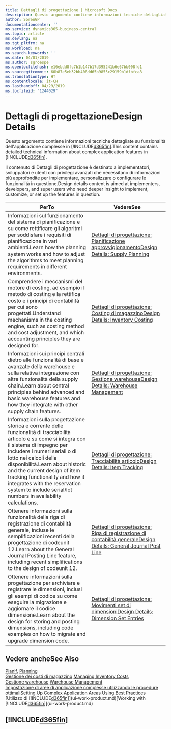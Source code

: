 ```yaml
---
title: Dettagli di progettazione | Microsoft Docs
description: Questo argomento contiene informazioni tecniche dettagliate su funzionalità dell'applicazione complesse in Business Central.
author: SorenGP
documentationcenter: ''
ms.service: dynamics365-business-central
ms.topic: article
ms.devlang: na
ms.tgt_pltfrm: na
ms.workload: na
ms.search.keywords: ''
ms.date: 04/01/2019
ms.author: sgroespe
ms.openlocfilehash: e16ebdd8fc7b1b147b17d395241b6e67bb008fd1
ms.sourcegitcommit: 60b87e5eb32bb408dd65b9855c29159b1dfbfca8
ms.translationtype: HT
ms.contentlocale: it-CH
ms.lasthandoff: 04/29/2019
ms.locfileid: "1244029"
---
```

# <a name="design-details"></a><span data-ttu-id="4f4f9-103">Dettagli di progettazione</span><span class="sxs-lookup"><span data-stu-id="4f4f9-103">Design Details</span></span>
<span data-ttu-id="4f4f9-104">Questo argomento contiene informazioni tecniche dettagliate su funzionalità dell'applicazione complesse in [!INCLUDE[d365fin](includes/d365fin_md.md)].</span><span class="sxs-lookup"><span data-stu-id="4f4f9-104">This content contains detailed technical information about complex application features in [!INCLUDE[d365fin](includes/d365fin_md.md)].</span></span>  

 <span data-ttu-id="4f4f9-105">Il contenuto di Dettagli di progettazione è destinato a implementatori, sviluppatori e utenti con privilegi avanzati che necessitano di informazioni più approfondite per implementare, personalizzare o configurare le funzionalità in questione.</span><span class="sxs-lookup"><span data-stu-id="4f4f9-105">Design details content is aimed at implementers, developers, and super users who need deeper insight to implement, customize, or set up the features in question.</span></span>  

|<span data-ttu-id="4f4f9-106">**Per**</span><span class="sxs-lookup"><span data-stu-id="4f4f9-106">**To**</span></span>|<span data-ttu-id="4f4f9-107">**Vedere**</span><span class="sxs-lookup"><span data-stu-id="4f4f9-107">**See**</span></span>|  
|------------|-------------|  
|<span data-ttu-id="4f4f9-108">Informazioni sul funzionamento del sistema di pianificazione e su come rettificare gli algoritmi per soddisfare i requisiti di pianificazione in vari ambienti.</span><span class="sxs-lookup"><span data-stu-id="4f4f9-108">Learn how the planning system works and how to adjust the algorithms to meet planning requirements in different environments.</span></span>|[<span data-ttu-id="4f4f9-109">Dettagli di progettazione: Pianificazione approvvigionamento</span><span class="sxs-lookup"><span data-stu-id="4f4f9-109">Design Details: Supply Planning</span></span>](design-details-supply-planning.md)|  
|<span data-ttu-id="4f4f9-110">Comprendere i meccanismi del motore di costing, ad esempio il metodo di costing e la rettifica costo e i principi di contabilità per cui sono progettati.</span><span class="sxs-lookup"><span data-stu-id="4f4f9-110">Understand mechanisms in the costing engine, such as costing method and cost adjustment, and which accounting principles they are designed for.</span></span>|[<span data-ttu-id="4f4f9-111">Dettagli di progettazione: Costing di magazzino</span><span class="sxs-lookup"><span data-stu-id="4f4f9-111">Design Details: Inventory Costing</span></span>](design-details-inventory-costing.md)|  
|<span data-ttu-id="4f4f9-112">Informazioni sui principi centrali dietro alle funzionalità di base e avanzate della warehouse e sulla relativa integrazione con altre funzionalità della supply chain.</span><span class="sxs-lookup"><span data-stu-id="4f4f9-112">Learn about central principles behind advanced and basic warehouse features and how they integrate with other supply chain features.</span></span>|[<span data-ttu-id="4f4f9-113">Dettagli di progettazione: Gestione warehouse</span><span class="sxs-lookup"><span data-stu-id="4f4f9-113">Design Details: Warehouse Management</span></span>](design-details-warehouse-management.md)|  
|<span data-ttu-id="4f4f9-114">Informazioni sulla progettazione storica e corrente delle funzionalità di tracciabilità articolo e su come si integra con il sistema di impegno per includere i numeri seriali o di lotto nei calcoli della disponibilità.</span><span class="sxs-lookup"><span data-stu-id="4f4f9-114">Learn about historic and the current design of item tracking functionality and how it integrates with the reservation system to include serial/lot numbers in availability calculations.</span></span>|[<span data-ttu-id="4f4f9-115">Dettagli di progettazione: Tracciabilità articolo</span><span class="sxs-lookup"><span data-stu-id="4f4f9-115">Design Details: Item Tracking</span></span>](design-details-item-tracking.md)|  
|<span data-ttu-id="4f4f9-116">Ottenere informazioni sulla funzionalità della riga di registrazione di contabilità generale, incluse le semplificazioni recenti della progettazione di codeunit 12.</span><span class="sxs-lookup"><span data-stu-id="4f4f9-116">Learn about the General Journal Posting Line feature, including recent simplifications to the design of codeunit 12.</span></span>|[<span data-ttu-id="4f4f9-117">Dettagli di progettazione: Riga di registrazione di contabilità generale</span><span class="sxs-lookup"><span data-stu-id="4f4f9-117">Design Details: General Journal Post Line</span></span>](design-details-general-journal-post-line.md)|
|<span data-ttu-id="4f4f9-118">Ottenere informazioni sulla progettazione per archiviare e registrare le dimensioni, inclusi gli esempi di codice su come eseguire la migrazione e aggiornare il codice dimensione.</span><span class="sxs-lookup"><span data-stu-id="4f4f9-118">Learn about the design for storing and posting dimensions, including code examples on how to migrate and upgrade dimension code.</span></span>|[<span data-ttu-id="4f4f9-119">Dettagli di progettazione: Movimenti set di dimensioni</span><span class="sxs-lookup"><span data-stu-id="4f4f9-119">Design Details: Dimension Set Entries</span></span>](design-details-dimension-set-entries.md)| 

## <a name="see-also"></a><span data-ttu-id="4f4f9-120">Vedere anche</span><span class="sxs-lookup"><span data-stu-id="4f4f9-120">See Also</span></span>  
 <span data-ttu-id="4f4f9-121">[Pianif.](production-planning.md) </span><span class="sxs-lookup"><span data-stu-id="4f4f9-121">[Planning](production-planning.md) </span></span>  
 <span data-ttu-id="4f4f9-122">[Gestione dei costi di magazzino](finance-manage-inventory-costs.md) </span><span class="sxs-lookup"><span data-stu-id="4f4f9-122">[Managing Inventory Costs](finance-manage-inventory-costs.md) </span></span>  
 <span data-ttu-id="4f4f9-123">[Gestione warehouse](warehouse-manage-warehouse.md) </span><span class="sxs-lookup"><span data-stu-id="4f4f9-123">[Warehouse Management](warehouse-manage-warehouse.md) </span></span>  
 [<span data-ttu-id="4f4f9-124">Impostazione di aree di applicazione complesse utilizzando le procedure ottimali</span><span class="sxs-lookup"><span data-stu-id="4f4f9-124">Setting Up Complex Application Areas Using Best Practices</span></span>](set-up-complex-application-areas-using-best-practices.md)  
 <span data-ttu-id="4f4f9-125">[Utilizzo di [!INCLUDE[d365fin](includes/d365fin_md.md)]](ui-work-product.md)</span><span class="sxs-lookup"><span data-stu-id="4f4f9-125">[Working with [!INCLUDE[d365fin](includes/d365fin_md.md)]](ui-work-product.md)</span></span>

 ## [!INCLUDE[d365fin](includes/free_trial_md.md)]  
